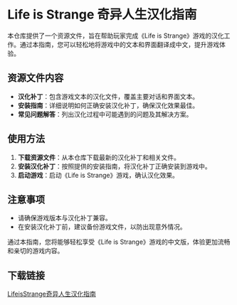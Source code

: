 # Life is Strange 奇异人生汉化指南

本仓库提供了一个资源文件，旨在帮助玩家完成《Life is Strange》游戏的汉化工作。通过本指南，您可以轻松地将游戏中的文本和界面翻译成中文，提升游戏体验。

## 资源文件内容

- **汉化补丁**：包含游戏文本的汉化文件，覆盖主要对话和界面文本。
- **安装指南**：详细说明如何正确安装汉化补丁，确保汉化效果最佳。
- **常见问题解答**：列出汉化过程中可能遇到的问题及其解决方案。

## 使用方法

1. **下载资源文件**：从本仓库下载最新的汉化补丁和相关文件。
2. **安装汉化补丁**：按照提供的安装指南，将汉化补丁正确安装到游戏中。
3. **启动游戏**：启动《Life is Strange》游戏，确认汉化效果。

## 注意事项

- 请确保游戏版本与汉化补丁兼容。
- 在安装汉化补丁前，建议备份游戏文件，以防出现意外情况。

通过本指南，您将能够轻松享受《Life is Strange》游戏的中文版，体验更加流畅和亲切的游戏内容。

## 下载链接

[LifeisStrange奇异人生汉化指南](https://pan.quark.cn/s/984371f12c5d)